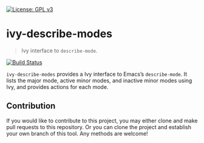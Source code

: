 [![License: GPL v3](https://img.shields.io/badge/License-GPL%20v3-blue.svg)](https://www.gnu.org/licenses/gpl-3.0)

# ivy-describe-modes
> Ivy interface to `describe-mode`.

[![Build Status](https://travis-ci.com/jcs-elpa/ivy-describe-modes.svg?branch=master)](https://travis-ci.com/jcs-elpa/ivy-describe-modes)

`ivy-describe-modes` provides a Ivy interface to Emacs’s `describe-mode`. 
It lists the major mode, active minor modes, and inactive minor modes using Ivy, 
and provides actions for each mode.

## Contribution

If you would like to contribute to this project, you may either
clone and make pull requests to this repository. Or you can
clone the project and establish your own branch of this tool.
Any methods are welcome!
